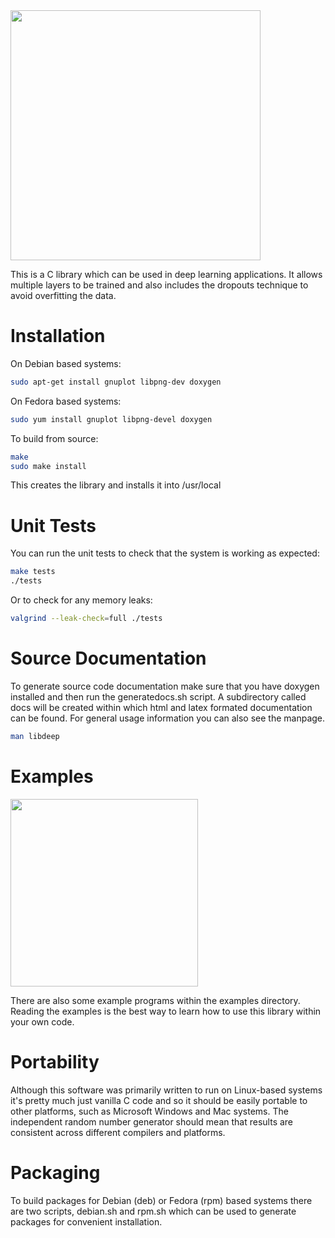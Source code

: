 <img src="https://github.com/bashrc/libdeep/blob/master/examples/cancer_classification/cancer_classification_training_error.png?raw=true" width=400/>

This is a C library which can be used in deep learning applications.  It allows multiple layers to be trained and also includes the dropouts technique to avoid overfitting the data.

Installation
============

On Debian based systems:

```bash
sudo apt-get install gnuplot libpng-dev doxygen
```

On Fedora based systems:

```bash
sudo yum install gnuplot libpng-devel doxygen
```

To build from source:

```bash
make
sudo make install
```

This creates the library and installs it into /usr/local

Unit Tests
==========

You can run the unit tests to check that the system is working as expected:

```bash
make tests
./tests
```

Or to check for any memory leaks:

```bash
valgrind --leak-check=full ./tests
```

Source Documentation
====================

To generate source code documentation make sure that you have doxygen installed and then run the generatedocs.sh script.  A subdirectory called docs will be created within which html and latex formated documentation can be found.  For general usage information you can also see the manpage.

```bash
man libdeep
```

Examples
========

<img src="https://github.com/bashrc/libdeep/blob/master/examples/facerec/libdeep_facerec.png?raw=true" width=300/>

There are also some example programs within the examples directory. Reading the examples is the best way to learn how to use this library within your own code.

Portability
===========

Although this software was primarily written to run on Linux-based systems it's pretty much just vanilla C code and so it should be easily portable to other platforms, such as Microsoft Windows and Mac systems. The independent random number generator should mean that results are consistent across different compilers and platforms.

Packaging
=========

To build packages for Debian (deb) or Fedora (rpm) based systems there are two scripts, debian.sh and rpm.sh which can be used to generate packages for convenient installation.
